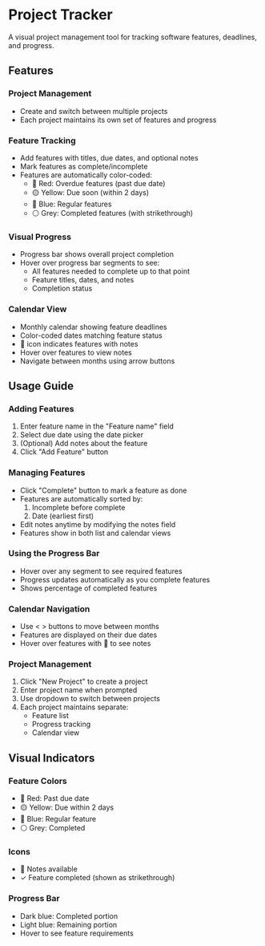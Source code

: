 # Project Tracker

A visual project management tool for tracking software features, deadlines, and progress.

## Features

### Project Management
- Create and switch between multiple projects
- Each project maintains its own set of features and progress

### Feature Tracking
- Add features with titles, due dates, and optional notes
- Mark features as complete/incomplete
- Features are automatically color-coded:
  - 🔴 Red: Overdue features (past due date)
  - 🟡 Yellow: Due soon (within 2 days)
  - 🔵 Blue: Regular features
  - ⚪ Grey: Completed features (with strikethrough)

### Visual Progress
- Progress bar shows overall project completion
- Hover over progress bar segments to see:
  - All features needed to complete up to that point
  - Feature titles, dates, and notes
  - Completion status

### Calendar View
- Monthly calendar showing feature deadlines
- Color-coded dates matching feature status
- 📝 icon indicates features with notes
- Hover over features to view notes
- Navigate between months using arrow buttons

## Usage Guide

### Adding Features
1. Enter feature name in the "Feature name" field
2. Select due date using the date picker
3. (Optional) Add notes about the feature
4. Click "Add Feature" button

### Managing Features
- Click "Complete" button to mark a feature as done
- Features are automatically sorted by:
  1. Incomplete before complete
  2. Date (earliest first)
- Edit notes anytime by modifying the notes field
- Features show in both list and calendar views

### Using the Progress Bar
- Hover over any segment to see required features
- Progress updates automatically as you complete features
- Shows percentage of completed features

### Calendar Navigation
- Use < > buttons to move between months
- Features are displayed on their due dates
- Hover over features with 📝 to see notes

### Project Management
1. Click "New Project" to create a project
2. Enter project name when prompted
3. Use dropdown to switch between projects
4. Each project maintains separate:
   - Feature list
   - Progress tracking
   - Calendar view

## Visual Indicators

### Feature Colors
- 🔴 Red: Past due date
- 🟡 Yellow: Due within 2 days
- 🔵 Blue: Regular feature
- ⚪ Grey: Completed

### Icons
- 📝 Notes available
- ✓ Feature completed (shown as strikethrough)

### Progress Bar
- Dark blue: Completed portion
- Light blue: Remaining portion
- Hover to see feature requirements